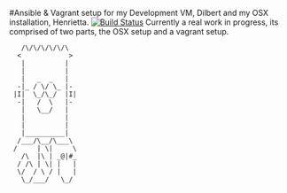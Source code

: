 #Ansible & Vagrant setup for my Development VM, Dilbert and my OSX installation, Henrietta.
[![Build Status](https://api.travis-ci.org/darrenbuse/my-stack.png?branch=master)](https://travis-ci.org/darrenbuse/my-stack)
Currently a real work in progress, its comprised of two parts, the OSX setup and a vagrant setup.

```
   /\/\/\/\/\/\  
  <            >
   |          |
   |          |
   |   _  _   |
  -|_ / \/ \_ |-
 |I|  \_/\_/  |I|
  -|   /  \   |-
   |   \__/   |
   |          |
   |          |
   |__________|
  /___/\__/\___\
 /     | \|     \
   /\  |\ | _@|#_
  / /\ | \| |   |
  \/  / \ / |   |
   \_/___/   \_/ 
```

